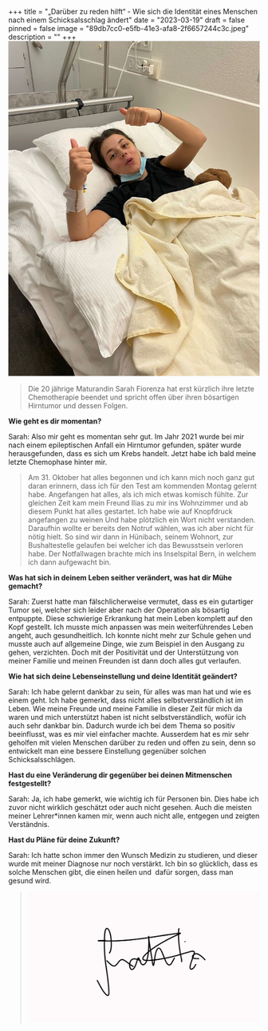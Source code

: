 +++
title = "„Darüber zu reden hilft“ - Wie sich die Identität eines Menschen nach einem Schicksalsschlag ändert"
date = "2023-03-19"
draft = false
pinned = false
image = "89db7cc0-e5fb-41e3-afa8-2f6657244c3c.jpeg"
description = ""
+++
![Sarah zeigt sich selbst positiv im Krankenhaus](89db7cc0-e5fb-41e3-afa8-2f6657244c3c.jpeg)



> Die 20 jährige Maturandin Sarah Fiorenza hat erst kürzlich ihre letzte Chemotherapie beendet und spricht offen über ihren bösartigen Hirntumor und dessen Folgen.
>
>



**Wie geht es dir momentan?** 

Sarah: Also mir geht es momentan sehr gut. Im Jahr 2021 wurde bei mir nach einem epileptischen Anfall ein Hirntumor gefunden, später wurde herausgefunden, dass es sich um Krebs handelt. Jetzt habe ich bald meine letzte Chemophase hinter mir. 



> Am 31. Oktober hat alles begonnen und ich kann mich noch ganz gut daran erinnern, dass ich für den Test am kommenden Montag gelernt habe. Angefangen hat alles, als ich mich etwas komisch fühlte. Zur gleichen Zeit kam mein Freund Ilias zu mir ins Wohnzimmer und ab diesem Punkt hat alles gestartet. Ich habe wie auf Knopfdruck angefangen zu weinen Und habe plötzlich ein Wort nicht verstanden. Daraufhin wollte er bereits den Notruf wählen, was ich aber nicht für nötig hielt. So sind wir dann in Hünibach, seinem Wohnort, zur Bushaltestelle gelaufen bei welcher ich das Bewusstsein verloren habe. Der Notfallwagen brachte mich ins Inselspital Bern, in welchem ich dann aufgewacht bin. 
>
>



**Was hat sich in deinem Leben seither verändert, was hat dir Mühe gemacht?**

Sarah: Zuerst hatte man fälschlicherweise vermutet, dass es ein gutartiger Tumor sei, welcher sich leider aber nach der Operation als bösartig entpuppte. Diese schwierige Erkrankung hat mein Leben komplett auf den Kopf gestellt. Ich musste mich anpassen was mein weiterführendes Leben angeht, auch gesundheitlich. Ich konnte nicht mehr zur Schule gehen und musste auch auf allgemeine Dinge, wie zum Beispiel in den Ausgang zu gehen, verzichten. Doch mit der Positivität und der Unterstützung von meiner Familie und meinen Freunden ist dann doch alles gut verlaufen. 

**Wie hat sich deine Lebenseinstellung und deine Identität geändert?**

Sarah: Ich habe gelernt dankbar zu sein, für alles was man hat und wie es einem geht. Ich habe gemerkt, dass nicht alles selbstverständlich ist im Leben. Wie meine Freunde und meine Familie in dieser Zeit für mich da waren und mich unterstützt haben ist nicht selbstverständlich, wofür ich auch sehr dankbar bin. Dadurch wurde ich bei dem Thema so positiv beeinflusst, was es mir viel einfacher machte. Ausserdem hat es mir sehr geholfen mit vielen Menschen darüber zu reden und offen zu sein, denn so entwickelt man eine bessere Einstellung gegenüber solchen Schicksalsschlägen. 

**Hast du eine Veränderung dir gegenüber bei deinen Mitmenschen festgestellt?**

Sarah: Ja, ich habe gemerkt, wie wichtig ich für Personen bin. Dies habe ich zuvor nicht wirklich geschätzt oder auch nicht gesehen. Auch die meisten meiner Lehrer*innen kamen mir, wenn auch nicht alle, entgegen und zeigten Verständnis. 

**Hast du Pläne für deine Zukunft?**

Sarah: Ich hatte schon immer den Wunsch Medizin zu studieren, und dieser wurde mit meiner Diagnose nur noch verstärkt. Ich bin so glücklich, dass es solche Menschen gibt, die einen heilen und  dafür sorgen, dass man gesund wird.



>
>
> ![Gutgeheissen von Sarah Fiorenza](6e152302-1301-40cd-95e0-12ca050ee9a6.jpeg)